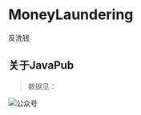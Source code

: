 # MoneyLaundering
反洗钱


##  关于JavaPub  ##


> 数据见：

<a name="公众号"><img src="https://tva4.sinaimg.cn/mw690/007F3CC8ly1h0jpebzb51j3076076glw.jpg" alt="公众号"></a>


